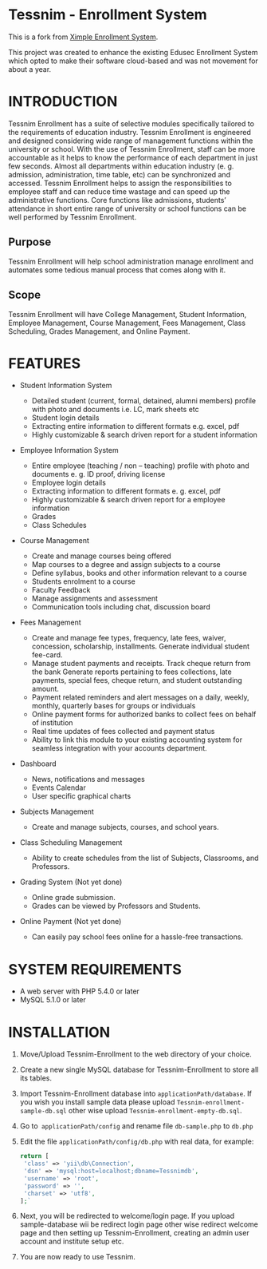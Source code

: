 # Tessnim - Enrollment System
This is a fork from [Ximple Enrollment System](https://github.com/ximplextech/ximple-enrollment).

  This project was created to enhance the existing Edusec Enrollment System which opted to make their software cloud-based and was not movement for about a year.

# INTRODUCTION
  Tessnim Enrollment has a suite of selective modules specifically tailored to the requirements of education industry. Tessnim Enrollment is engineered and designed considering wide range of management functions within the university or school. With the use of Tessnim Enrollment, staff can be more accountable as it helps to know the performance of each department in just few seconds. Almost all departments within education industry (e. g. admission, administration, time table, etc) can be synchronized and accessed. Tessnim Enrollment helps to assign the responsibilities to employee staff and can reduce time wastage and can speed up the administrative functions. Core functions like admissions, students’ attendance in short entire range of university or school functions can be well performed by Tessnim Enrollment.

## Purpose
  Tessnim Enrollment will help school administration manage enrollment and automates some tedious manual process that comes along with it.

## Scope
  Tessnim Enrollment will have College Management, Student Information, Employee Management, Course Management, Fees Management, Class Scheduling, Grades Management, and Online Payment.

# FEATURES
- Student Information System
	* Detailed student (current, formal, detained, alumni members) profile with photo and documents i.e. LC, mark sheets etc
	* Student login details
	* Extracting entire information to different formats e.g. excel, pdf
	* Highly customizable & search driven report for a student information

- Employee Information System
	* Entire employee (teaching / non – teaching) profile with photo and documents e. g. ID proof, driving license
	* Employee login details
	* Extracting information to different formats e. g. excel, pdf
	* Highly customizable & search driven report for a employee information
	* Grades
	* Class Schedules

- Course Management
	* Create and manage courses being offered
	* Map courses to a degree and assign subjects to a course
	* Define syllabus, books and other information relevant to a course
	* Students enrolment to a course
	* Faculty Feedback
	* Manage assignments and assessment
	* Communication tools including chat, discussion board

- Fees Management
	* Create and manage fee types, frequency, late fees, waiver, concession, scholarship, installments. Generate individual student fee-card.
	* Manage student payments and receipts. Track cheque return from the bank
Generate reports pertaining to fees collections, late payments, special fees, cheque return, and student outstanding amount.
	* Payment related reminders and alert messages on a daily, weekly, monthly, quarterly bases for groups or individuals
	* Online payment forms for authorized banks to collect fees on behalf of institution
	* Real time updates of fees collected and payment status
	* Ability to link this module to your existing accounting system for seamless integration with your accounts department.

- Dashboard
	* News, notifications and messages
	* Events Calendar
	* User specific graphical charts

- Subjects Management
	* Create and manage subjects, courses, and school years.

- Class Scheduling Management
	* Ability to create schedules from the list of Subjects, Classrooms, and Professors.

- Grading System (Not yet done)
	* Online grade submission.
	* Grades can be viewed by Professors and Students.

- Online Payment (Not yet done)
	* Can easily pay school fees online for a hassle-free transactions.

# SYSTEM REQUIREMENTS

* A web server with PHP 5.4.0 or later
* MySQL 5.1.0 or later

# INSTALLATION


1. Move/Upload Tessnim-Enrollment to the web directory of your choice.
2. Create a new single MySQL database for Tessnim-Enrollment to store all its tables.
3. Import Tessnim-Enrollment database into `applicationPath/database`. If you wish you install sample data please upload `Tessnim-enrollment-sample-db.sql` other wise upload `Tessnim-enrollment-empty-db.sql`.
4. Go to` applicationPath/config` and rename file `db-sample.php` to `db.php`
5. Edit the file `applicationPath/config/db.php` with real data, for example:

    ```php
    return [
     'class' => 'yii\db\Connection',
     'dsn' => 'mysql:host=localhost;dbname=Tessnimdb',
     'username' => 'root',
     'password' => '',
     'charset' => 'utf8',
    ];`
	```
6. Next, you will be redirected to welcome/login page. If you upload sample-database wii be redirect login page other wise redirect welcome page and then setting up Tessnim-Enrollment, creating an admin user account and institute setup etc.
7. You are now ready to use Tessnim.
